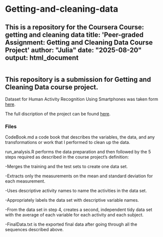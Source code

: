 # Getting-and-cleaning-data
This is a repository for the Coursera Course: getting and cleaning data
title: 'Peer-graded Assignment: Getting and Cleaning Data Course Project'
author: "Julia"
date: "2025-08-20"
output: html_document
---

```{r setup, include=FALSE}

```
## This repository is a submission for Getting and Cleaning Data course project. 
Dataset for Human Activity Recognition Using Smartphones was taken form [here](https://d396qusza40orc.cloudfront.net/getdata%2Fprojectfiles%2FUCI%20HAR%20Dataset.zip).

The full discription of the project can be found 
[here](http://archive.ics.uci.edu/ml/datasets/Human+Activity+Recognition+Using+Smartphones).

### Files

CodeBook.md a code book that describes the variables, the data, and any transformations or work that I performed to clean up the data.

run_analysis.R performs the data preparation and then followed by the 5 steps required as described in the course project’s definition:

-Merges the training and the test sets to create one data set.

-Extracts only the measurements on the mean and standard deviation for each measurement.

-Uses descriptive activity names to name the activities in the data set.

-Appropriately labels the data set with descriptive variable names.

-From the data set in step 4, creates a second, independent tidy data set with the average of each variable for each activity and each subject.

-FinalData.txt is the exported final data after going through all the sequences described above.
